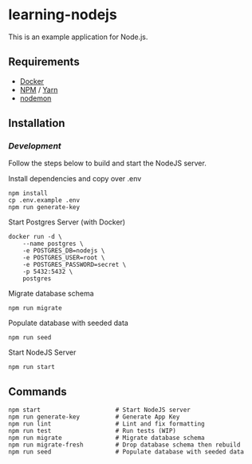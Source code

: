 # learning-nodejs

This is an example application for Node.js.

## Requirements

- [Docker](https://www.docker.com/)
- [NPM](https://www.npmjs.com) / [Yarn](https://yarnpkg.com)
- [nodemon](https://www.npmjs.com/package/nodemon)

## Installation

### _Development_

Follow the steps below to build and start the NodeJS server.

Install dependencies and copy over .env
```
npm install
cp .env.example .env
npm run generate-key
```

Start Postgres Server (with Docker)
```
docker run -d \
    --name postgres \
    -e POSTGRES_DB=nodejs \
    -e POSTGRES_USER=root \
    -e POSTGRES_PASSWORD=secret \
    -p 5432:5432 \
    postgres
```

Migrate database schema
```
npm run migrate
```

Populate database with seeded data
```
npm run seed
```

Start NodeJS Server
```
npm run start
```

## Commands
```
npm start                     # Start NodeJS server
npm run generate-key          # Generate App Key
npm run lint                  # Lint and fix formatting
npm run test                  # Run tests (WIP)
npm run migrate               # Migrate database schema
npm run migrate-fresh         # Drop database schema then rebuild
npm run seed                  # Populate database with seeded data
```
